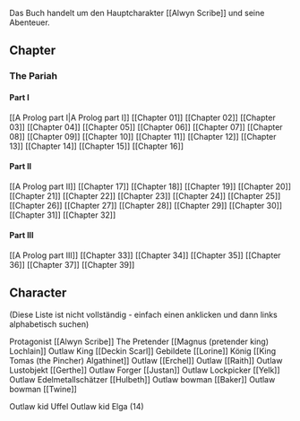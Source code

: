 Das Buch handelt um den Hauptcharakter [[Alwyn Scribe]] und seine Abenteuer.

## Chapter

### The Pariah
#### Part I
[[A Prolog part I|A Prolog part I]]
[[Chapter 01]] [[Chapter 02]] [[Chapter 03]] [[Chapter 04]] [[Chapter 05]] [[Chapter 06]] [[Chapter 07]] [[Chapter 08]] [[Chapter 09]] [[Chapter 10]] [[Chapter 11]] [[Chapter 12]] [[Chapter 13]] [[Chapter 14]] [[Chapter 15]] [[Chapter 16]]

#### Part II
[[A Prolog part II]]
[[Chapter 17]] [[Chapter 18]] [[Chapter 19]] [[Chapter 20]] [[Chapter 21]] [[Chapter 22]] [[Chapter 23]] [[Chapter 24]] [[Chapter 25]] [[Chapter 26]] [[Chapter 27]] [[Chapter 28]] [[Chapter 29]] [[Chapter 30]] [[Chapter 31]] [[Chapter 32]]

#### Part III
[[A Prolog part III]]
[[Chapter 33]] [[Chapter 34]] [[Chapter 35]] [[Chapter 36]] [[Chapter 37]] [[Chapter 39]]


## Character

(Diese Liste ist nicht vollständig - einfach einen anklicken und dann links alphabetisch suchen)

Protagonist [[Alwyn Scribe]]
The Pretender [[Magnus (pretender king) Lochlain]]
Outlaw King [[Deckin Scarl]]
Gebildete [[Lorine]]
König [[King Tomas (the Pincher) Algathinet]]
Outlaw [[Erchel]]
Outlaw [[Raith]]
Outlaw Lustobjekt [[Gerthe]]
Outlaw Forger [[Justan]]
Outlaw Lockpicker [[Yelk]]
Outlaw Edelmetallschätzer [[Hulbeth]]
Outlaw bowman [[Baker]]
Outlaw bowman [[Twine]]


Outlaw kid Uffel 
Outlaw kid Elga (14) 

